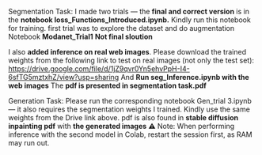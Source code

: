 Segmentation Task:
I made two trials —
the **final and correct version** is in the **notebook loss_Functions_Introduced.ipynb.**  Kindly run this notebook for training.
first trial was to explore the dataset and do augmentation Notebook **Modanet_Trial1** **Not final sloution**


I also **added inference on real web images**. Please download the trained weights from the following link to test on real images (not only the test set):
https://drive.google.com/file/d/1jZ9qvr0Yn5ehvPpH-I4-6sfTG5mztxhZ/view?usp=sharing
And **Run seg_Inference.ipynb with the web images**
The **pdf is presented in segmentation task.pdf**

Generation Task:
Please run the corresponding notebook  Gen_trial 3.ipynb— it also requires the segmentation weights I trained.
Kindly use the same weights from the Drive link above.
pdf is also found in **stable diffusion inpainting pdf** with **the generated images**
⚠️ Note: When performing inference with the second model in Colab, restart the session first, as RAM may run out.

                    
